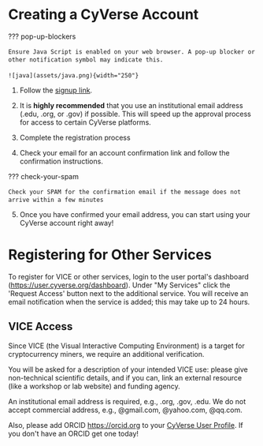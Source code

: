# Creating a CyVerse Account

??? pop-up-blockers

	Ensure Java Script is enabled on your web browser. A pop-up blocker or other notification symbol may indicate this.

	![java](assets/java.png){width="250"}


1. Follow the [signup link](https://user.cyverse.org/register).

2. It is **highly recommended** that you use an institutional email address (.edu, .org, or .gov) if possible. This will speed up the approval process for access to certain CyVerse platforms.

3.  Complete the registration process

4.  Check your email for an account confirmation link and follow the confirmation instructions.

??? check-your-spam

	Check your SPAM for the confirmation email if the message does not arrive within a few minutes


5. Once you have confirmed your email address, you can start using your CyVerse account right away!

# Registering for Other Services

To register for VICE or other services, login to the user portal's dashboard (<https://user.cyverse.org/dashboard>). Under "My Services" click the 'Request Access' button next to the additional service. You will receive an email notification when the service is added; this may take up to 24 hours.

## VICE Access

Since VICE (the Visual Interactive Computing Environment) is a target for cryptocurrency miners, we require an additional verification. 

You will be asked for a description of your intended VICE use: please give non-technical scientific details, and if you can, link an external resource (like a workshop or lab website) and funding agency. 

An institutional email address is required, e.g., .org, .gov, .edu. We do not accept commercial address, e.g., @gmail.com, @yahoo.com, @qq.com. 

Also, please add ORCID <https://orcid.org> to your [CyVerse User Profile](https://user.cyverse.org). If you don't have an ORCID get one today!
